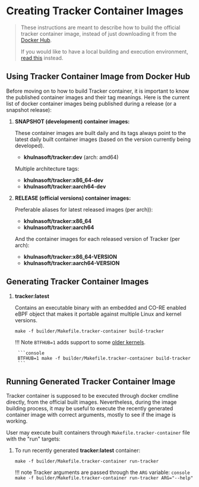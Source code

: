 # Creating Tracker Container Images

> These instructions are meant to describe how to build the official tracker
> container image, instead of just downloading it from the
> [Docker Hub](https://hub.docker.com/r/khulnasoft/tracker).
>
> If you would like to have a local building and execution environment,
> [read this](./environment.md) instead.

## Using Tracker Container Image from Docker Hub

Before moving on to how to build Tracker container, it is important to know the
published container images and their tag meanings. Here is the current list of
docker container images being published during a release (or a snapshot
release):

1. **SNAPSHOT (development) container images:**

     These container images are built daily and its tags always point to the
     latest daily built container images (based on the version currently being
     developed).

     - **khulnasoft/tracker:dev** (arch: amd64)

     Multiple architecture tags:

     - **khulnasoft/tracker:x86_64-dev**
     - **khulnasoft/tracker:aarch64-dev**

2. **RELEASE (official versions) container images:**

     Preferable aliases for latest released images (per arch)):

     - **khulnasoft/tracker:x86_64**
     - **khulnasoft/tracker:aarch64**

     And the container images for each released version of Tracker (per arch):

     - **khulnasoft/tracker:x86_64-VERSION**
     - **khulnasoft/tracker:aarch64-VERSION**

## Generating Tracker Container Images

1. **tracker:latest**

    Contains an executable binary with an embedded and CO-RE enabled eBPF object
    that makes it portable against multiple Linux and kernel versions.

    ```console
    make -f builder/Makefile.tracker-container build-tracker
    ```

    !!! Note
        `BTFHUB=1` adds support to some [older kernels](https://github.com/khulnasoft-labs/btfhub/blob/main/docs/supported-distros.md).

        ```console
        BTFHUB=1 make -f builder/Makefile.tracker-container build-tracker
        ```

## Running Generated Tracker Container Image

Tracker container is supposed to be executed through docker cmdline directly,
from the official built images. Nevertheless, during the image building process,
it may be useful to execute the recently generated container image with correct
arguments, mostly to see if the image is working.

User may execute built containers through `Makefile.tracker-container` file with
the "run" targets:

1. To run recently generated **tracker:latest** container:

    ```console
    make -f builder/Makefile.tracker-container run-tracker
    ```

    !!! note
        Tracker arguments are passed through the `ARG` variable:
        ```console
        make -f builder/Makefile.tracker-container run-tracker ARG="--help"
        ```

